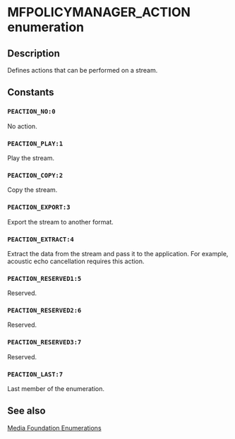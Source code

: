 # MFPOLICYMANAGER_ACTION enumeration

## Description

Defines actions that can be performed on a stream.

## Constants

### `PEACTION_NO:0`

No action.

### `PEACTION_PLAY:1`

Play the stream.

### `PEACTION_COPY:2`

Copy the stream.

### `PEACTION_EXPORT:3`

Export the stream to another format.

### `PEACTION_EXTRACT:4`

Extract the data from the stream and pass it to the application. For example, acoustic echo cancellation requires this action.

### `PEACTION_RESERVED1:5`

Reserved.

### `PEACTION_RESERVED2:6`

Reserved.

### `PEACTION_RESERVED3:7`

Reserved.

### `PEACTION_LAST:7`

Last member of the enumeration.

## See also

[Media Foundation Enumerations](https://learn.microsoft.com/windows/desktop/medfound/media-foundation-enumerations)